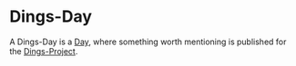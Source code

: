 # Dings-Day

A Dings-Day is a [Day](610006.md), where something worth mentioning is published for the [Dings-Project](300000006.md).
